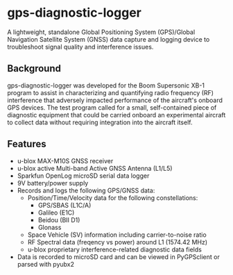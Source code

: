 
# gps-diagnostic-logger
A lightweight, standalone Global Positioning System (GPS)/Global Navigation Satellite System (GNSS) data capture and logging device to troubleshoot signal quality and interference issues.

## Background
gps-diagnostic-logger was developed for the Boom Supersonic XB-1 program to assist in characterizing and quantifying radio frequency (RF) interference that adversely impacted performance of the aircraft's onboard GPS devices. The test program called for a small, self-contained piece of diagnostic equipment that could be carried onboard an experimental aircraft to collect data without requiring integration into the aircraft itself.

## Features
* u-blox MAX-M10S GNSS receiver 
* u-blox active Multi-band Active GNSS Antenna (L1/L5)
* Sparkfun OpenLog microSD serial data logger
* 9V battery/power supply
* Records and logs the following GPS/GNSS data:
	* Position/Time/Velocity data for the following constellations:
		* GPS/SBAS (L1C/A)
		* Galileo (E1C)
		* Beidou (BII D1)
		* Glonass
	* Space Vehicle (SV) information including carrier-to-noise ratio
	* RF Spectral data (freqency vs power) around L1 (1574.42 MHz)
	* u-blox proprietary interference-related diagnostic data fields
* Data is recorded to microSD card and can be viewed in PyGPSclient or parsed with pyubx2
